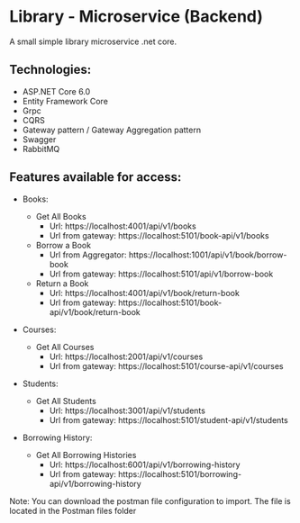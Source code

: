 # Library - Microservice (Backend)

A small simple library microservice .net core.

## Technologies:

- ASP.NET Core 6.0
- Entity Framework Core
- Grpc
- CQRS
- Gateway pattern / Gateway Aggregation pattern
- Swagger
- RabbitMQ

## Features available for access:
- Books:
    - Get All Books
        - Url: https://localhost:4001/api/v1/books
        - Url from gateway: https://localhost:5101/book-api/v1/books
    - Borrow a Book
        - Url from Aggregator: https://localhost:1001/api/v1/book/borrow-book
        - Url from gateway: https://localhost:5101/api/v1/borrow-book
    - Return a Book
        - Url: https://localhost:4001/api/v1/book/return-book
        - Url from gateway: https://localhost:5101/book-api/v1/book/return-book

- Courses:
    - Get All Courses
        - Url: https://localhost:2001/api/v1/courses
        - Url from gateway: https://localhost:5101/course-api/v1/courses

- Students:
    - Get All Students
        - Url: https://localhost:3001/api/v1/students
        - Url from gateway: https://localhost:5101/student-api/v1/students

- Borrowing History:
    - Get All Borrowing Histories
        - Url: https://localhost:6001/api/v1/borrowing-history
        - Url from gateway: https://localhost:5101/borrowing-api/v1/borrowing-history

Note: You can download the postman file configuration to import. The file is located in the Postman files folder
